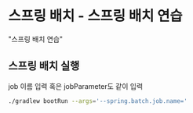 # 스프링 배치 - 스프링 배치 연습

"스프링 배치 연습"

## 스프링 배치 실행
job 이름 입력 혹은 jobParameter도 같이 입력
```bash
./gradlew bootRun --args='--spring.batch.job.name='
```


